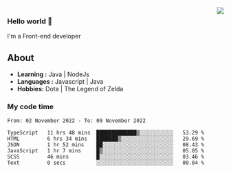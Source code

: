 <img align='right' src="https://github-readme-stats.vercel.app/api?username=jumodada&show_icons=true&theme=vue">

### Hello world 👋

I'm a Front-end developer 
    
## About
-  **Learning :** Java | NodeJs
-  **Languages :** Javascript | Java
-  **Hobbies:** Dota | The Legend of Zelda

### My code time

<!--START_SECTION:waka-->

```text
From: 02 November 2022 - To: 09 November 2022

TypeScript   11 hrs 48 mins  █████████████▒░░░░░░░░░░░   53.29 %
HTML         6 hrs 34 mins   ███████▒░░░░░░░░░░░░░░░░░   29.69 %
JSON         1 hr 52 mins    ██░░░░░░░░░░░░░░░░░░░░░░░   08.43 %
JavaScript   1 hr 7 mins     █▒░░░░░░░░░░░░░░░░░░░░░░░   05.05 %
SCSS         46 mins         █░░░░░░░░░░░░░░░░░░░░░░░░   03.46 %
Text         0 secs          ░░░░░░░░░░░░░░░░░░░░░░░░░   00.04 %
```

<!--END_SECTION:waka-->
